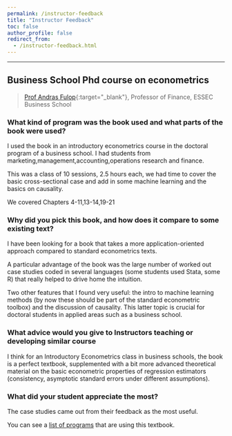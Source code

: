 ```yaml
---
permalink: /instructor-feedback
title: "Instructor Feedback"
toc: false
author_profile: false
redirect_from:
  - /instructor-feedback.html
---
```

___


## Business School Phd course on econometrics 

>[Prof Andras Fulop](https://faculty.essec.edu/en/cv/en-fulop-andras/){:target="_blank"}, Professor of Finance, ESSEC Business School


### What kind of program was the book used and what parts of the book were used?
I used the book in an introductory econometrics course in the doctoral program of a business school. I had students from marketing,management,accounting,operations research and finance. 

This was a class of 10 sessions, 2.5 hours each, we had time to cover the basic cross-sectional case and add in some machine learning and the basics on causality. 

We covered Chapters 4-11,13-14,19-21


### Why did you pick this book, and how does it compare to some existing text?
I have been looking for a book that takes a more application-oriented approach compared to standard econometrics texts. 

A particular advantage of the book was the large number of worked out case studies coded in several languages (some students used Stata, some R) that really helped to drive home the intuition. 

Two other features that I found very useful: the intro to machine learning methods (by now these should be part of the standard econometric toolbox)  and the discussion of causality. This latter topic is crucial for doctoral students in applied areas such as a business school.
 
 
### What advice would you give to Instructors teaching or developing similar course
I think for an Introductory Econometrics class in business schools, the book is a perfect textbook, supplemented with a bit more advanced theoretical material on the basic econometric properties of regression estimators (consistency, asymptotic standard errors under different assumptions).
 
### What did your student appreciate the most?
The case studies came out from their feedback as the most useful. 





You can see a [list of programs](/courses-using/) that are using this textbook.
